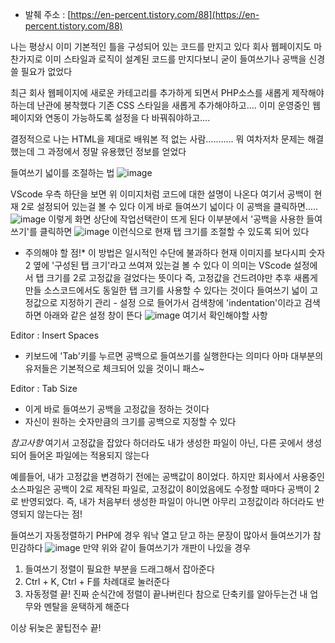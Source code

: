 
* 발췌 주소 : [https://en-percent.tistory.com/88](https://en-percent.tistory.com/88)

나는 평상시 이미 기본적인 틀을 구성되어 있는 코드를 만지고 있다
회사 웹페이지도 마찬가지로 이미 스타일과 로직이 설계된 코드를 만지다보니 굳이 들여쓰기나 공백을 신경 쓸 필요가 없었다

최근 회사 웹페이지에 새로운 카테고리를 추가하게 되면서 PHP소스를 새롭게 제작해야하는데 난관에 봉착했다
기존 CSS 스타일을 새롭게 추가해야하고....
이미 운영중인 웹페이지와 연동이 가능하도록 설정을 다 바꿔줘야하고....

결정적으로 나는 HTML을 제대로 배워본 적 없는 사람...........
뭐 여차저차 문제는 해결했는데 그 과정에서 정말 유용했던 정보를 얻었다

들여쓰기 넓이를 조절하는 법
![image](https://img1.daumcdn.net/thumb/R1280x0/?scode=mtistory2&fname=https%3A%2F%2Fblog.kakaocdn.net%2Fdn%2FcZpWad%2FbtrjLk6p6G9%2FkKWINwUrxk7roABDQaTDkk%2Fimg.png)

VScode 우측 하단을 보면 위 이미지처럼 코드에 대한 설명이 나온다
여기서 공백이 현재 2로 설정되어 있는걸 볼 수 있다
이게 바로 들여쓰기 넓이다
이 공백을 클릭하면.....
![image](https://img1.daumcdn.net/thumb/R1280x0/?scode=mtistory2&fname=https%3A%2F%2Fblog.kakaocdn.net%2Fdn%2Fbx5SPx%2FbtrjLw0eaDu%2FQnAGHFvpSR8p9KexIk2kPK%2Fimg.png)
이렇게 화면 상단에 작업선택란이 뜨게 된다
이부분에서 '공백을 사용한 들여쓰기'를 클릭하면
![image](https://img1.daumcdn.net/thumb/R1280x0/?scode=mtistory2&fname=https%3A%2F%2Fblog.kakaocdn.net%2Fdn%2FbkA2wH%2FbtrjKM94MGp%2FIZZJOfH3K4nqgJP9kckPwK%2Fimg.png)
이런식으로 현재 탭 크기를 조절할 수 있도록 되어 있다

* 주의해야 할 점!*
이 방법은 일시적인 수단에 불과하다
현재 이미지를 보다시피 숫자 2 옆에 '구성된 탭 크기'라고 쓰여져 있는걸 볼 수 있다
이 의미는 VScode 설정에서 탭 크기를 2로 고정값을 걸었다는 뜻이다
즉, 고정값을 건드려야만 추후 새롭게 만들 소스코드에서도 동일한 탭 크기를 사용할 수 있다는 것이다
들여쓰기 넓이 고정값으로 지정하기
관리 - 설정 으로 들어가서 검색창에 'indentation'이라고 검색하면 아래와 같은 설정 창이 뜬다
![image](https://img1.daumcdn.net/thumb/R1280x0/?scode=mtistory2&fname=https%3A%2F%2Fblog.kakaocdn.net%2Fdn%2Fc2ME7n%2FbtrjJyLgClo%2FUgUWkv1hto8BPbYyynMPzk%2Fimg.png)
여기서 확인해야할 사항

Editor : Insert Spaces

- 키보드에 'Tab'키를 누르면 공백으로 들여쓰기를 실행한다는 의미다
아마 대부분의 유저들은 기본적으로 체크되어 있을 것이니 패스~

Editor : Tab Size
- 이게 바로 들여쓰기 공백을 고정값을 정하는 것이다
- 자신이 원하는 숫자만큼의 크기를 공백으로 지정할 수 있다

*참고사항*
여기서 고정값을 잡았다 하더라도 내가 생성한 파일이 아닌, 다른 곳에서 생성되어 들어온 파일에는 적용되지 않는다

예를들어, 내가 고정값을 변경하기 전에는 공백값이 8이었다.
하지만 회사에서 사용중인 소스파일은 공백이 2로 제작된 파일로,
고정값이 8이었음에도 수정할 때마다 공백이 2로 반영되었다.
즉, 내가 처음부터 생성한 파일이 아니면 아무리 고정값이라 하더라도 반영되지 않는다는 점!

들여쓰기 자동정렬하기
PHP에 경우 워낙 열고 닫고 하는 문장이 많아서 들여쓰기가 참 민감하다
![image](https://img1.daumcdn.net/thumb/R1280x0/?scode=mtistory2&fname=https%3A%2F%2Fblog.kakaocdn.net%2Fdn%2FHiogg%2FbtrjLxEPYYm%2FCF54mB9ZXhkvIKtAEUb480%2Fimg.png)
만약 위와 같이 들여쓰기가 개판이 나있을 경우
1. 들여쓰기 정렬이 필요한 부분을 드래그해서 잡아준다
2. Ctrl + K, Ctrl + F를 차례대로 눌러준다
3. 자동정렬 끝!
진짜 순식간에 정렬이 끝나버린다
참으로 단축키를 알아두는건 내 업무와 멘탈을 윤택하게 해준다

이상 뒤늦은 꿀팁전수 끝!